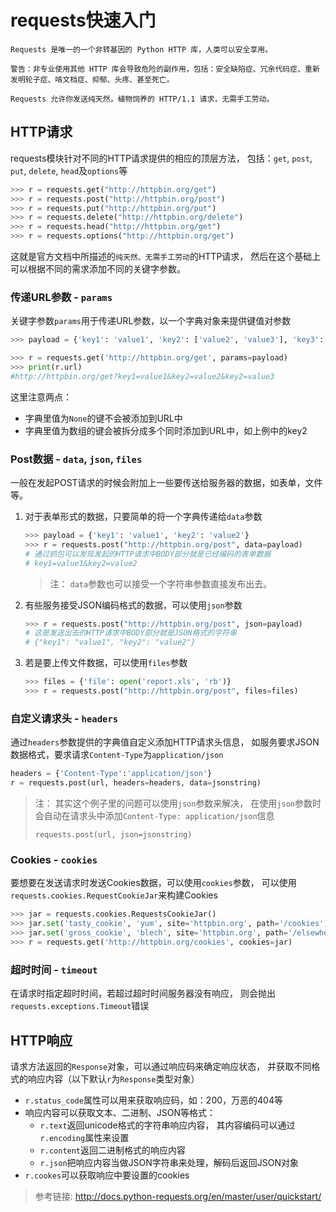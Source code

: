 # requests快速入门

```
Requests 是唯一的一个非转基因的 Python HTTP 库，人类可以安全享用。

警告：非专业使用其他 HTTP 库会导致危险的副作用，包括：安全缺陷症、冗余代码症、重新发明轮子症、啃文档症、抑郁、头疼、甚至死亡。

Requests 允许你发送纯天然，植物饲养的 HTTP/1.1 请求，无需手工劳动。
```

## HTTP请求

requests模块针对不同的HTTP请求提供的相应的顶层方法，
包括：`get`, `post`, `put`, `delete`, `head`及`options`等

```python
>>> r = requests.get("http://httpbin.org/get")
>>> r = requests.post("http://httpbin.org/post")
>>> r = requests.put("http://httpbin.org/put")
>>> r = requests.delete("http://httpbin.org/delete")
>>> r = requests.head("http://httpbin.org/get")
>>> r = requests.options("http://httpbin.org/get")
```

这就是官方文档中所描述的`纯天然、无需手工劳动`的HTTP请求，
然后在这个基础上可以根据不同的需求添加不同的关键字参数。

### 传递URL参数 - `params`

关键字参数`params`用于传递URL参数，以一个字典对象来提供键值对参数

```python
>>> payload = {'key1': 'value1', 'key2': ['value2', 'value3'], 'key3': None}

>>> r = requests.get('http://httpbin.org/get', params=payload)
>>> print(r.url)
#http://httpbin.org/get?key1=value1&key2=value2&key2=value3
```

这里注意两点：

 - 字典里值为`None`的键不会被添加到URL中
 - 字典里值为数组的键会被拆分成多个同时添加到URL中，如上例中的key2

### Post数据 - `data`, `json`, `files`

一般在发起POST请求的时候会附加上一些要传送给服务器的数据，如表单，文件等。

 1. 对于表单形式的数据，只要简单的将一个字典传递给`data`参数

     ```python
     >>> payload = {'key1': 'value1', 'key2': 'value2'}
     >>> r = requests.post("http://httpbin.org/post", data=payload)
     # 通过抓包可以发现发起的HTTP请求中BODY部分就是已经编码的表单数据
     # key1=value1&key2=value2
     ```

    > 注： `data`参数也可以接受一个字符串参数直接发布出去。

 2. 有些服务接受JSON编码格式的数据，可以使用`json`参数

    ```python
    >>> r = requests.post("http://httpbin.org/post", json=payload)
    # 这是发送出去的HTTP请求中BODY部分就是JSON格式的字符串
    # {"key1": "value1", "key2": "value2"}
    ```

 3. 若是要上传文件数据，可以使用`files`参数

    ```python
    >>> files = {'file': open('report.xls', 'rb')}
    >>> r = requests.post("http://httpbin.org/post", files=files)
    ```
    
### 自定义请求头 - `headers`

通过`headers`参数提供的字典值自定义添加HTTP请求头信息，
如服务要求JSON数据格式，要求请求`Content-Type`为`application/json`

```python
headers = {'Content-Type':'application/json'}
r = requests.post(url, headers=headers, data=jsonstring)
```

> 注： 其实这个例子里的问题可以使用`json`参数来解决，
>     在使用`json`参数时会自动在请求头中添加`Content-Type: application/json`信息
>
>     requests.post(url, json=jsonstring)

### Cookies - `cookies`

要想要在发送请求时发送Cookies数据，可以使用`cookies`参数，
可以使用`requests.cookies.RequestCookieJar`来构建Cookies

```python
>>> jar = requests.cookies.RequestsCookieJar()
>>> jar.set('tasty_cookie', 'yum', site='httpbin.org', path='/cookies')
>>> jar.set('gross_cookie', 'blech', site='httpbin.org', path='/elsewhere')
>>> r = requests.get('http://httpbin.org/cookies', cookies=jar)
```

### 超时时间 - `timeout`

在请求时指定超时时间，若超过超时时间服务器没有响应，
则会抛出`requests.exceptions.Timeout`错误

## HTTP响应

请求方法返回的`Response`对象，可以通过响应码来确定响应状态，
并获取不同格式的响应内容（以下默认`r`为`Response`类型对象）

 - `r.status_code`属性可以用来获取响应码，如：200，万恶的404等
 - 响应内容可以获取文本、二进制、JSON等格式：
     + `r.text`返回unicode格式的字符串响应内容，
       其内容编码可以通过`r.encoding`属性来设置
     + `r.content`返回二进制格式的响应内容
     + `r.json`把响应内容当做JSON字符串来处理，解码后返回JSON对象
 - `r.cookes`可以获取响应中要设置的cookies 

> 参考链接: <http://docs.python-requests.org/en/master/user/quickstart/>